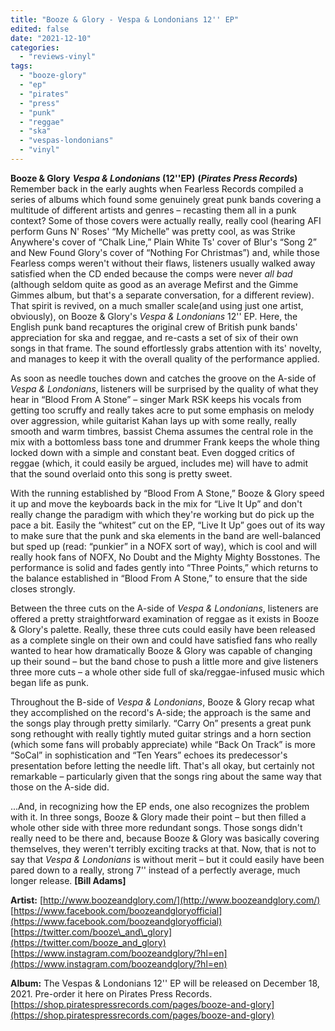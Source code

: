```yaml
---
title: "Booze & Glory - Vespa & Londonians 12'' EP"
edited: false
date: "2021-12-10"
categories:
  - "reviews-vinyl"
tags:
  - "booze-glory"
  - "ep"
  - "pirates"
  - "press"
  - "punk"
  - "reggae"
  - "ska"
  - "vespas-londonians"
  - "vinyl"
---
```


**Booze & Glory** **_Vespa & Londonians_ (12''EP)** **(_Pirates Press Records_)** Remember back in the early aughts when Fearless Records compiled a series of albums which found some genuinely great punk bands covering a multitude of different artists and genres – recasting them all in a punk context? Some of those covers were actually really, really cool (hearing AFI perform Guns N' Roses' “My Michelle” was pretty cool, as was Strike Anywhere's cover of “Chalk Line,” Plain White Ts' cover of Blur's “Song 2” and New Found Glory's cover of “Nothing For Christmas”) and, while those Fearless comps weren't without their flaws, listeners usually walked away satisfied when the CD ended because the comps were never _all bad_ (although seldom quite as good as an average Mefirst and the Gimme Gimmes album, but that's a separate conversation, for a different review). That spirit is revived, on a much smaller scale(and using just one artist, obviously), on Booze & Glory's _Vespa & Londonians_ 12'' EP. Here, the English punk band recaptures the original crew of British punk bands' appreciation for ska and reggae, and re-casts a set of six of their own songs in that frame. The sound effortlessly grabs attention with its' novelty, and manages to keep it with the overall quality of the performance applied.

As soon as needle touches down and catches the groove on the A-side of _Vespa & Londonians_, listeners will be surprised by the quality of what they hear in “Blood From A Stone” – singer Mark RSK keeps his vocals from getting too scruffy and really takes acre to put some emphasis on melody over aggression, while guitarist Kahan lays up with some really, really smooth and warm timbres, bassist Chema assumes the central role in the mix with a bottomless bass tone and drummer Frank keeps the whole thing locked down with a simple and constant beat. Even dogged critics of reggae (which, it could easily be argued, includes me) will have to admit that the sound overlaid onto this song is pretty sweet.

With the running established by “Blood From A Stone,” Booze & Glory speed it up and move the keyboards back in the mix for “Live It Up” and don't really change the paradigm with which they're working but do pick up the pace a bit. Easily the “whitest” cut on the EP, “Live It Up” goes out of its way to make sure that the punk and ska elements in the band are well-balanced but sped up (read: “punkier” in a NOFX sort of way), which is cool and will really hook fans of NOFX, No Doubt and the Mighty Mighty Bosstones. The performance is solid and fades gently into “Three Points,” which returns to the balance established in “Blood From A Stone,” to ensure that the side closes strongly.

Between the three cuts on the A-side of _Vespa & Londonians_, listeners are offered a pretty straightforward examination of reggae as it exists in Booze & Glory's palette. Really, these three cuts could easily have been released as a complete single on their own and could have satisfied fans who really wanted to hear how dramatically Booze & Glory was capable of changing up their sound – but the band chose to push a little more and give listeners three more cuts – a whole other side full of ska/reggae-infused music which began life as punk.

Throughout the B-side of _Vespa & Londonians_, Booze & Glory recap what they accomplished on the record's A-side; the approach is the same and the songs play through pretty similarly. “Carry On” presents a great punk song rethought with really tightly muted guitar strings and a horn section (which some fans will probably appreciate) while “Back On Track” is more “SoCal” in sophistication and “Ten Years” echoes its predecessor's presentation before letting the needle lift. That's all okay, but certainly not remarkable – particularly given that the songs ring about the same way that those on the A-side did.

...And, in recognizing how the EP ends, one also recognizes the problem with it. In three songs, Booze & Glory made their point – but then filled a whole other side with three more redundant songs. Those songs didn't really need to be there and, because Booze & Glory was basically covering themselves, they weren't terribly exciting tracks at that. Now, that is not to say that _Vespa & Londonians_ is without merit – but it could easily have been pared down to a really, strong 7'' instead of a perfectly average, much longer release. **\[Bill Adams\]**

**Artist:** [http://www.boozeandglory.com/](http://www.boozeandglory.com/) [https://www.facebook.com/boozeandgloryofficial](https://www.facebook.com/boozeandgloryofficial) [https://twitter.com/booze\_and\_glory](https://twitter.com/booze_and_glory) [https://www.instagram.com/boozeandglory/?hl=en](https://www.instagram.com/boozeandglory/?hl=en)

**Album:** The Vespas & Londonians 12'' EP will be released on December 18, 2021. Pre-order it here on Pirates Press Records. [https://shop.piratespressrecords.com/pages/booze-and-glory](https://shop.piratespressrecords.com/pages/booze-and-glory)
